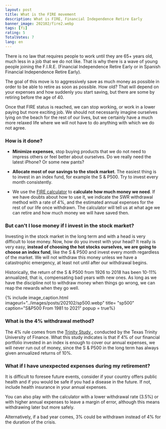 ```yaml
---
layout: post
title: What is the FIRE movement
description: What is FIRE, Financial Independence Retire Early
banner_image: 202102/fire2.webp
tags: [fi]
rating: 5
TotalVotes: 7
lang: en
---
```


There is no law that requires people to work until they are 65+ years old, much less in a job that we do not like. That is why there is a wave of young people joining the F.I.R.E. (Financial Independence Retire Early or in Spanish Financial Independence Retire Early).

<!--more-->

The goal of this move is to aggressively save as much money as possible in order to be able to retire as soon as possible. How old? That will depend on your expenses and how suddenly you start saving, but there are some by retiring before the age of 40.

Once that FIRE status is reached, we can stop working, or work in a lower paying but more exciting job. We should not necessarily imagine ourselves lying on the beach for the rest of our lives, but we certainly have a much more relaxed life where we will not have to do anything with which we do not agree.

### How is it done?

- **Minimize expenses**, stop buying products that we do not need to impress others or feel better about ourselves. Do we really need the latest iPhone? Or some new pants?

- **Allocate most of our savings to the stock market**. The easiest thing is to invest in an index fund, for example the S & P500. Try to invest every month consistently.

- We use the [FIRE calculator](/en/fire-calculator/) to **calculate how much money we need**. If we have doubts about how to use it, we indicate the SWR withdrawal method with a rate of 4%, and the estimated annual expenses for the rest of our life once withdrawn. The calculator will tell us at what age we can retire and how much money we will have saved then.


### But can't I lose money if I invest in the stock market?

Investing in the stock market in the long term and with a head is very difficult to lose money. Now, how do you invest with your head? It really is very easy, **instead of choosing the hot stocks ourselves, we are going to choose an index fund**, like the S & P500 and invest every month regardless of the market. We will not withdraw this money unless we have a catastrophic emergency, at least not until after our withdrawal begins.

Historically, the return of the S & P500 from 1926 to 2018 has been 10-11% annualized, that is, compensating bad years with new ones. As long as we have the discipline not to withdraw money when things go wrong, we can reap the rewards when they go well.


{% include image_caption.html imageurl="../images/posts/202102/sp500.webp" title= "sp500" caption="S&P500 From 1981 to 2021" popup = true%}

### What is the 4% withdrawal method?

The 4% rule comes from the <a rel="nofollow" href="https://en.wikipedia.org/wiki/Trinity_study"> Trinity Study </a>, conducted by the Texas Trinity University of Finance. What this study indicates is that if 4% of our financial portfolio invested in an index is enough to cover our annual expenses, we will never run out of money, since the S & P500 in the long term has always given annualized returns of 10%.

### What if I have unexpected expenses during my retirement?

It is difficult to foresee future events, consider if your country offers public health and if you would be safe if you had a disease in the future. If not, include health insurance in your annual expenses.

You can also play with the calculator with a lower withdrawal rate (3.5%) or with higher annual expenses to leave a margin of error, although this means withdrawing later but more safely.

Alternatively, if a bad year comes, 3% could be withdrawn instead of 4% for the duration of the crisis. 